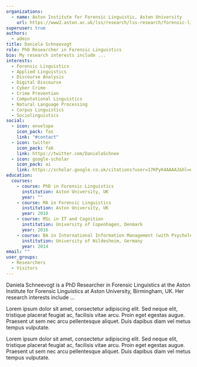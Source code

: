 ```yaml
---
organizations:
  - name: Aston Institute for Forensic Linguistic, Aston University
    url: https://www2.aston.ac.uk/lss/research/lss-research/forensic-linguistics
superuser: true
authors:
  - admin
title: Daniela Schneevogt
role: PhD Researcher in Forensic Linguistics
bio: My research interests include ...
interests:
  - Forensic Linguistics
  - Applied Linguistics
  - Discourse Analysis
  - Digital Discourse
  - Cyber Crime
  - Crime Prevention
  - Computational Linguistics
  - Natural Language Processing
  - Corpus Linguistics
  - Sociolinguistics
social:
  - icon: envelope
    icon_pack: fas
    link: "#contact"
  - icon: twitter
    icon_pack: fab
    link: https://twitter.com/DanielaSchnee
  - icon: google-scholar
    icon_pack: ai
    link: https://scholar.google.co.uk/citations?user=17KPyK4AAAAJ&hl=en&oi=ao
education:
  courses:
    - course: PhD in Forensic Linguistics
      institution: Aston University, UK
      year: ""
    - course: MA in Forensic Linguistics
      institution: Aston University, UK
      year: 2018
    - course: MSc in IT and Cognition
      institution: University of Copenhagen, Denmark
      year: 2016
    - course: BA in International Information Management (with Psychology)
      institution: University of Hildesheim, Germany
      year: 2014
email: ""
user_groups:
  - Researchers
  - Visitors
---
```

Daniela Schneevogt is a PhD Researcher in Forensic Linguistics at the Aston Institute for Forensic Linguistics at Aston University, Birmingham, UK. Her research interests include ... 

Lorem ipsum dolor sit amet, consectetur adipiscing elit. Sed neque elit, tristique placerat feugiat ac, facilisis vitae arcu. Proin eget egestas augue. Praesent ut sem nec arcu pellentesque aliquet. Duis dapibus diam vel metus tempus vulputate.

Lorem ipsum dolor sit amet, consectetur adipiscing elit. Sed neque elit, tristique placerat feugiat ac, facilisis vitae arcu. Proin eget egestas augue. Praesent ut sem nec arcu pellentesque aliquet. Duis dapibus diam vel metus tempus vulputate.